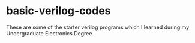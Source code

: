 # basic-verilog-codes
These are some of the starter verilog programs which I learned during my Undergraduate Electronics Degree
